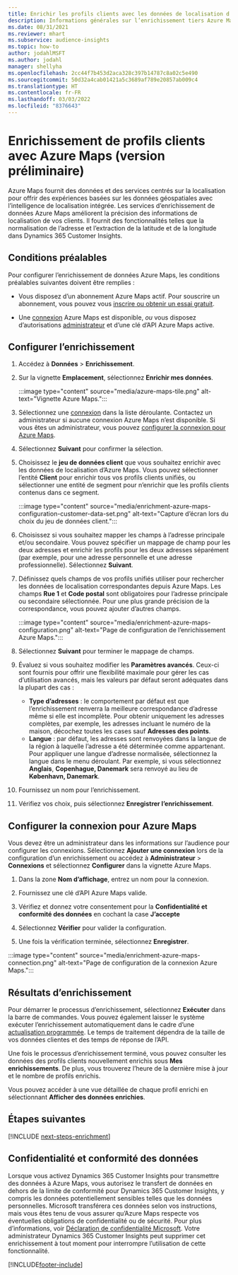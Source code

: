 ```yaml
---
title: Enrichir les profils clients avec les données de localisation d’Azure Maps
description: Informations générales sur l’enrichissement tiers Azure Maps.
ms.date: 08/31/2021
ms.reviewer: mhart
ms.subservice: audience-insights
ms.topic: how-to
author: jodahlMSFT
ms.author: jodahl
manager: shellyha
ms.openlocfilehash: 2cc44f7b453d2aca328c397b14787c8a02c5e490
ms.sourcegitcommit: 50d32a4cab01421a5c3689af789e20857ab009c4
ms.translationtype: HT
ms.contentlocale: fr-FR
ms.lasthandoff: 03/03/2022
ms.locfileid: "8376643"
---
```

# <a name="enrichment-of-customer-profiles-with-azure-maps-preview"></a>Enrichissement de profils clients avec Azure Maps (version préliminaire)

Azure Maps fournit des données et des services centrés sur la localisation pour offrir des expériences basées sur les données géospatiales avec l’intelligence de localisation intégrée. Les services d’enrichissement de données Azure Maps améliorent la précision des informations de localisation de vos clients. Il fournit des fonctionnalités telles que la normalisation de l’adresse et l’extraction de la latitude et de la longitude dans Dynamics 365 Customer Insights.

## <a name="prerequisites"></a>Conditions préalables

Pour configurer l’enrichissement de données Azure Maps, les conditions préalables suivantes doivent être remplies :

- Vous disposez d’un abonnement Azure Maps actif. Pour souscrire un abonnement, vous pouvez vous [inscrire ou obtenir un essai gratuit](https://azure.microsoft.com/services/azure-maps/).

- Une [connexion](connections.md) Azure Maps est disponible, *ou* vous disposez d’autorisations [administrateur](permissions.md#admin) et d’une clé d’API Azure Maps active.

## <a name="configure-the-enrichment"></a>Configurer l’enrichissement

1. Accédez à **Données** > **Enrichissement**. 

1. Sur la vignette **Emplacement**, sélectionnez **Enrichir mes données**.

   :::image type="content" source="media/azure-maps-tile.png" alt-text="Vignette Azure Maps.":::

1. Sélectionnez une [connexion](connections.md) dans la liste déroulante. Contactez un administrateur si aucune connexion Azure Maps n’est disponible. Si vous êtes un administrateur, vous pouvez [configurer la connexion pour Azure Maps](#configure-the-connection-for-azure-maps). 

1. Sélectionnez **Suivant** pour confirmer la sélection.

1. Choisissez le **jeu de données client** que vous souhaitez enrichir avec les données de localisation d’Azure Maps. Vous pouvez sélectionner l’entité **Client** pour enrichir tous vos profils clients unifiés, ou sélectionner une entité de segment pour n’enrichir que les profils clients contenus dans ce segment.

    :::image type="content" source="media/enrichment-azure-maps-configuration-customer-data-set.png" alt-text="Capture d’écran lors du choix du jeu de données client.":::

1. Choisissez si vous souhaitez mapper les champs à l’adresse principale et/ou secondaire. Vous pouvez spécifier un mappage de champ pour les deux adresses et enrichir les profils pour les deux adresses séparément (par exemple, pour une adresse personnelle et une adresse professionnelle). Sélectionnez **Suivant**.

1. Définissez quels champs de vos profils unifiés utiliser pour rechercher les données de localisation correspondantes depuis Azure Maps. Les champs **Rue 1** et **Code postal** sont obligatoires pour l’adresse principale ou secondaire sélectionnée. Pour une plus grande précision de la correspondance, vous pouvez ajouter d’autres champs.

   :::image type="content" source="media/enrichment-azure-maps-configuration.png" alt-text="Page de configuration de l’enrichissement Azure Maps.":::

1. Sélectionnez **Suivant** pour terminer le mappage de champs.

1. Évaluez si vous souhaitez modifier les **Paramètres avancés**. Ceux-ci sont fournis pour offrir une flexibilité maximale pour gérer les cas d’utilisation avancés, mais les valeurs par défaut seront adéquates dans la plupart des cas :
   - **Type d’adresses** : le comportement par défaut est que l’enrichissement renverra la meilleure correspondance d’adresse même si elle est incomplète. Pour obtenir uniquement les adresses complètes, par exemple, les adresses incluant le numéro de la maison, décochez toutes les cases sauf **Adresses des points**. 
   - **Langue** : par défaut, les adresses sont renvoyées dans la langue de la région à laquelle l’adresse a été déterminée comme appartenant. Pour appliquer une langue d’adresse normalisée, sélectionnez la langue dans le menu déroulant. Par exemple, si vous sélectionnez **Anglais**, **Copenhague, Danemark** sera renvoyé au lieu de **København, Danemark**.

1. Fournissez un nom pour l’enrichissement.

1. Vérifiez vos choix, puis sélectionnez **Enregistrer l’enrichissement**.

## <a name="configure-the-connection-for-azure-maps"></a>Configurer la connexion pour Azure Maps

Vous devez être un administrateur dans les informations sur l’audience pour configurer les connexions. Sélectionnez **Ajouter une connexion** lors de la configuration d’un enrichissement ou accédez à **Administrateur** > **Connexions** et sélectionnez **Configurer** dans la vignette Azure Maps.

1. Dans la zone **Nom d’affichage**, entrez un nom pour la connexion.

1. Fournissez une clé d’API Azure Maps valide.

1. Vérifiez et donnez votre consentement pour la **Confidentialité et conformité des données** en cochant la case **J’accepte**

1. Sélectionnez **Vérifier** pour valider la configuration.

1. Une fois la vérification terminée, sélectionnez **Enregistrer**.

:::image type="content" source="media/enrichment-azure-maps-connection.png" alt-text="Page de configuration de la connexion Azure Maps.":::

## <a name="enrichment-results"></a>Résultats d’enrichissement

Pour démarrer le processus d’enrichissement, sélectionnez **Exécuter** dans la barre de commandes. Vous pouvez également laisser le système exécuter l’enrichissement automatiquement dans le cadre d’une [actualisation programmée](system.md#schedule-tab). Le temps de traitement dépendra de la taille de vos données clientes et des temps de réponse de l’API.

Une fois le processus d’enrichissement terminé, vous pouvez consulter les données des profils clients nouvellement enrichis sous **Mes enrichissements**. De plus, vous trouverez l’heure de la dernière mise à jour et le nombre de profils enrichis.

Vous pouvez accéder à une vue détaillée de chaque profil enrichi en sélectionnant **Afficher des données enrichies**.

## <a name="next-steps"></a>Étapes suivantes

[!INCLUDE [next-steps-enrichment](../includes/next-steps-enrichment.md)]

## <a name="data-privacy-and-compliance"></a>Confidentialité et conformité des données

Lorsque vous activez Dynamics 365 Customer Insights pour transmettre des données à Azure Maps, vous autorisez le transfert de données en dehors de la limite de conformité pour Dynamics 365 Customer Insights, y compris les données potentiellement sensibles telles que les données personnelles. Microsoft transférera ces données selon vos instructions, mais vous êtes tenu de vous assurer qu’Azure Maps respecte vos éventuelles obligations de confidentialité ou de sécurité. Pour plus d’informations, voir [Déclaration de confidentialité Microsoft](https://go.microsoft.com/fwlink/?linkid=396732).
Votre administrateur Dynamics 365 Customer Insights peut supprimer cet enrichissement à tout moment pour interrompre l’utilisation de cette fonctionnalité.

[!INCLUDE[footer-include](../includes/footer-banner.md)]
